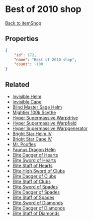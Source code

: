 # Best of 2010 shop

<no description available>

[Back to itemShop](../item-shops.md)

## Properties

```json
{
    "id": 172,
    "name": "Best of 2010 shop",
    "count": -100
}
```

## Related

- [Invisible Helm](../items/4844-invisible-helm.md)
- [Invisible Cape](../items/4845-invisible-cape.md)
- [Blind Master Sage Helm](../items/4846-blind-master-sage-helm.md)
- [Mightier 100k Scythe](../items/4847-mightier-100k-scythe.md)
- [Hyper Supermassive Warpdrive](../items/4848-hyper-supermassive-warpdrive.md)
- [Hyper Supermassive Warpfield](../items/4849-hyper-supermassive-warpfield.md)
- [Hyper Supermassive Warpgenerator](../items/4850-hyper-supermassive-warpgenerator.md)
- [ Bright Star Helm IV](../items/4851-bright-star-helm-iv.md)
- [Bright Star Cape IV](../items/4852-bright-star-cape-iv.md)
- [Mr. Poofles](../items/4853-mr-poofles.md)
- [Faunus Dragon Helm](../items/4854-faunus-dragon-helm.md)
- [Elite Dagger of Hearts](../items/4867-elite-dagger-of-hearts.md)
- [Elite Sword of Hearts](../items/4868-elite-sword-of-hearts.md)
- [Elite Staff of Hearts](../items/4869-elite-staff-of-hearts.md)
- [Elite  High Sword of Clubs](../items/4870-elite-high-sword-of-clubs.md)
- [Elite Dagger of Clubs](../items/4871-elite-dagger-of-clubs.md)
- [Elite Staff of Clubs](../items/4872-elite-staff-of-clubs.md)
- [Elite Sword of Spades](../items/4873-elite-sword-of-spades.md)
- [Elite Dagger of Spades](../items/4874-elite-dagger-of-spades.md)
- [Elite Staff of Spades](../items/4875-elite-staff-of-spades.md)
- [Elite Sword of Diamonds](../items/4876-elite-sword-of-diamonds.md)
- [Elite Dagger of Diamonds](../items/4877-elite-dagger-of-diamonds.md)
- [Elite Staff of Diamonds](../items/4878-elite-staff-of-diamonds.md)

